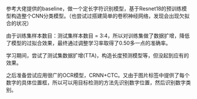 
参考大佬提供的baseline，做一个定长字符识别模型，基于Resnet18的预训练模型构造整个CNN分类模型。（也尝试过搭建简单的卷积神经网络，发现会出现欠拟合的状况）

由于训练集样本数目：测试集样本数目 = 3:4，所以对训练集做了数据扩增，降低了模型的过拟合效果，最终通过调整学习率取得了0.50多一点的准确率。

学习期间，尝试了测试集数据扩增(TTA)，构造长度预测模型等，但没起到应有的效果。

之后准备尝试应用很广的OCR模型，CRNN+CTC。又由于图片标签中提供了每个数字的具体位置框，所以可以用目标检测的方法先识别数字位置，然后识别数字类别。



